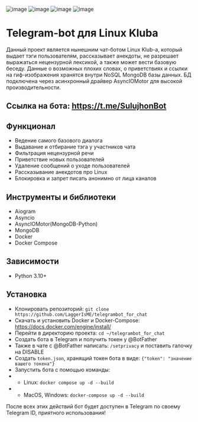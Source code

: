 ![image](https://img.shields.io/badge/Python-FFD43B?style=for-the-badge&logo=python&logoColor=blue)
![image](https://img.shields.io/badge/MongoDB-4EA94B?style=for-the-badge&logo=mongodb&logoColor=white)
![image](https://img.shields.io/badge/Telegram-2CA5E0?style=for-the-badge&logo=telegram&logoColor=white)
![image](https://img.shields.io/badge/Docker-2CA5E0?style=for-the-badge&logo=docker&logoColor=white)
# Telegram-bot для Linux Klubа
Данный проект является нынешним чат-ботом Linux Klub-а, который выдает тэги пользователям, рассказывает анекдоты,
не разрешает выражаться нецензурной лексикой, а также может вести базовую беседу. Данные о возможных  плохих словах, о приветствиях и ссылки на гиф-изображения
хранятся внутри NoSQL MongoDB базы данных. БД подключена через асинхронный драйвер AsyncIOMotor для высокой производительности.
## Ссылка на бота: https://t.me/SulujhonBot
## Функционал
* Ведение самого базового диалога
* Выдавание и отбирание тэга у участников чата
* Фильтрация нецензурной речи
* Приветствие новых пользователей
* Удаление сообщений о уходе пользователей
* Рассказывание анекдотов про Linux
* Блокировка и запрет писать анонимно от лица каналов
## Инструменты и библиотеки
* Aiogram
* Asyncio
* AsyncIOMotor(MongoDB-Python)
* MongoDB
* Docker
* Docker Compose
## Зависимости
* Python 3.10+
## Установка
* Клонировать репозиторий: `git clone https://github.com/LaggerIsME/telegrambot_for_chat`
* Скачать и установить Docker и Docker-Compose: https://docs.docker.com/engine/install/
* Перейти в директорию проекта: `cd ~/telegrambot_for_chat`
* Создать бота в Telegram и получить токен у @BotFather
* Также в чате с @BotFather написать: `/setprivacy` и поставить галочку на DISABLE
* Создать `token.json`, хранящий токен бота в виде: `{"token": "значение вашего токена"} `
* Запустить бота с помощью команды:
* * Linux: `docker compose up -d --build`
* * MacOS, Windows: `docker-compose up -d --build`

После всех этих действий бот будет доступен в Telegram по своему Telegram ID, приятного использования!
